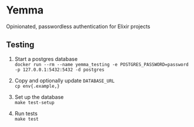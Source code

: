 # Yemma

Opinionated, passwordless authentication for Elixir projects

## Testing

1. Start a postgres database  
`docker run --rm --name yemma_testing -e POSTGRES_PASSWORD=password -p 127.0.0.1:5432:5432 -d postgres`

1. Copy and optionally update `DATABASE_URL`  
`cp env{.example,}`

1. Set up the database  
`make test-setup`

1. Run tests  
`make test`
